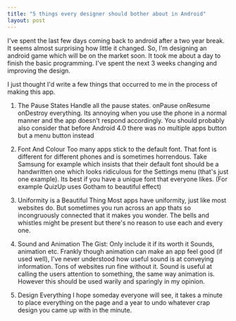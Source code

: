 ```yaml
---
title: "5 things every designer should bother about in Android"
layout: post
---
```



I've spent the last few days coming back to android after a two year break. It seems almost surprising how little it changed.
So, I'm designing an android game which will be on the market soon. It took me about a day to finish the basic programming. 
I've spent the next 3 weeks changing and improving the design. 

I just thought I'd write a few things that occurred to me in the process of making this app.


1. The Pause States
Handle all the pause states.
onPause onResume onDestroy everything. Its annoying when you use the phone in a normal manner and the app doesn't respond accordingly. You should probably also consider that before Android 4.0 there was no multiple apps button but a menu button instead

2. Font And Colour
Too many apps stick to the default font. That font is different for different phones and is sometimes horrendous. Take Samsung for example which insists that their default font should be a handwritten one which looks ridiculous for the Settings menu (that's just one example). Its best if you have a unique font that everyone likes. (For example QuizUp uses Gotham to beautiful effect)


3. Uniformity is a Beautiful Thing
Most apps have uniformity, just like most websites do. But sometimes you run across an app thats so incongruously connected that it makes you wonder. The bells and whistles might be present but there's no reason to use each and every one.


4. Sound and Animation
The Gist: Only include it if its worth it
Sounds, animation etc. Frankly though animation can make an app feel good (if used well), I've never understood how useful sound is at conveying information. 
Tons of websites run fine without it. Sound is useful at calling the users attention to something, the same way animation is. However this should be used warily and sparingly in my opinion.


5. Design Everything
I hope someday everyone will see, it takes a minute to place everything on the page and a year to undo whatever crap design you came up with in the minute.